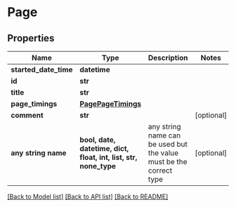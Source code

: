 # Page


## Properties
Name | Type | Description | Notes
------------ | ------------- | ------------- | -------------
**started_date_time** | **datetime** |  | 
**id** | **str** |  | 
**title** | **str** |  | 
**page_timings** | [**PagePageTimings**](PagePageTimings.md) |  | 
**comment** | **str** |  | [optional] 
**any string name** | **bool, date, datetime, dict, float, int, list, str, none_type** | any string name can be used but the value must be the correct type | [optional]

[[Back to Model list]](../README.md#documentation-for-models) [[Back to API list]](../README.md#documentation-for-api-endpoints) [[Back to README]](../README.md)



